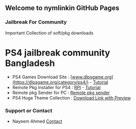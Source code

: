 ## Welcome to nymlinkin GitHub Pages


### Jailbreak For Community

Important Collection of soft/pkg downloads




# PS4 jailbreak community Bangladesh


- PS4 Games Download Site : [www.dlpsgame.org](https://dlpsgame.org/category/ps4/) - [Tutorial](https://youtu.be/0ZUXd5vu7ps?list=LL)
- Remote Pkg Installer for PS4 : [RPI](https://mega.nz/file/2dN1XajB#Z5fXyFoKOXFI_ujgGoCZfFFy5nyn7OWo6vF6h_HmWhQ) - [Tutorial](https://youtu.be/HlLI8oZKCyc?list=LL)
- Remote pkg Sender for PC : [Remote pkg sender](https://github.com/iref-use/ps4-remote-pkg-sender/releases)
- PS4 Huge Theme Collection : [Download Link with Preview](https://mega.nz/folder/aUwkma5Y#__-GrZjHvMnRzqmKEZgITQ)










### Support or Contact

- Nayeem Ahmed
[Contact](https://www.facebook.com/nymlinkin/)

